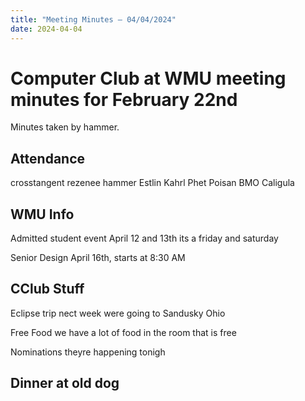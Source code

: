 ```yaml
---
title: "Meeting Minutes – 04/04/2024"
date: 2024-04-04
---
```

# Computer Club at WMU meeting minutes for February 22nd
Minutes taken by hammer. 

## Attendance
crosstangent
rezenee
hammer
Estlin
Kahrl
Phet
Poisan
BMO
Caligula

## WMU Info
Admitted student event
    April 12 and 13th
    its a friday and saturday

Senior Design
    April 16th, starts at 8:30 AM  
    
## CClub Stuff
Eclipse trip
    nect week
    were going to Sandusky Ohio

Free Food
    we have a lot of food in the room that is free

Nominations
    theyre happening tonigh

## Dinner at old dog

